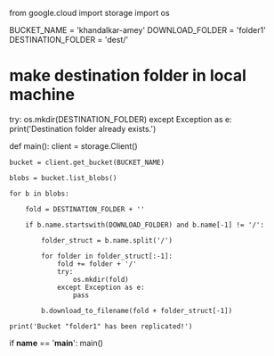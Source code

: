 from google.cloud import storage
import os

BUCKET_NAME = 'khandalkar-amey'
DOWNLOAD_FOLDER = 'folder1'
DESTINATION_FOLDER = 'dest/'

# make destination folder in local machine
try:
    os.mkdir(DESTINATION_FOLDER)
except Exception as e:
    print('Destination folder already exists.')

def main():
    client = storage.Client()

    bucket = client.get_bucket(BUCKET_NAME)

    blobs = bucket.list_blobs()

    for b in blobs:
        
        fold = DESTINATION_FOLDER + ''
        
        if b.name.startswith(DOWNLOAD_FOLDER) and b.name[-1] != '/':
            
            folder_struct = b.name.split('/')
            
            for folder in folder_struct[:-1]:
                fold += folder + '/'
                try:
                    os.mkdir(fold)
                except Exception as e:
                    pass
            
            b.download_to_filename(fold + folder_struct[-1])

    print('Bucket "folder1" has been replicated!')

if __name__ == '__main__':
    main()
